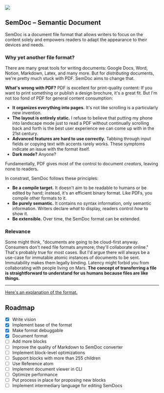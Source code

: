 <img src="semdoc2.svg" />

## SemDoc – Semantic Document

SemDoc is a document file format that allows writers to focus on the content solely and empowers readers to adapt the appearance to their devices and needs.

### Why yet another file format?

There are many great tools for writing documents: Google Docs, Word, Notion, Markdown, Latex, and many more.
But for *distributing* documents, we're pretty much stuck with PDF.
SemDoc aims to change that.

**What's wrong with PDF?**
PDF is excellent for print-quality content:
If you want to print something or publish a design brochure, it's a great fit.
But I'm not too fond of PDF for general content consumption:

* **It organizes everything into pages.**
  It's not like scrolling is a particularly new invention.
* **The layout is entirely static.**
  I refuse to believe that putting my phone into landscape mode just to read a PDF without continually scrolling back and forth is the best user experience we can come up with in the 21st century.
* **Advanced features are hard to use correctly.**
  Tabbing through input fields or copying text with accents rarely works.
  These symptoms indicate an issue with the format itself.
* **Dark mode?** Anyone?

Fundamentally, PDF gives most of the control to document *creators*, leaving none to readers.

In constrast, SemDoc follows these principles:

* **Be a compile target.**
  It doesn't aim to be readable to humans or be edited by hand; instead, it's an efficient binary format.
  Like PDFs, you compile other formats to it.
* **Be purely semantic.**
  It contains no syntax information, only semantic information.
  Writers declare *what* to display, readers control *how* to show it.
* **Be extensible.**
  Over time, the SemDoc format can be extended.

<!--
I can almost hear people asking:
But what about just a tiny bit of syntax? I'm only asking for …

* **customizing the color scheme?**
  What if I told you some operating systems (for example, Windows) let the user choose a custom accent color?
  What about light and dark mode?
  What about blue mode? Red mode?
  What about AR glasses, where the world is the background?

* **overriding the default fonts?**
  Explain that to people with dyslexia, who use unique fonts that give each letter a recognizable characteristic.
  Debate with people who practiced speed reading with one particular font.
  And I can almost see the hacked-together "music fonts" and "math fonts" popping up for allowing you to distribute other content.
  Why bloat the document with font definitions and complicate everything?

* **make text bold?**
  You may mark content as *important*, but "bold" is such an arbitrary property.
  What about smart speakers reading the text out loud? Should they speak boldly?
  Why not give developers of AR glasses the freedom to mark important text by lifting it slightly to the front?
  Why artificially limit yourself to a concept that only makes sense on 2D screens?

Also, note that these little customization options all add up.
Over time, peer-pressure might build up that forces every writer to think of a fancy color scheme (of course, for light and dark mode), provide a font, etc.  
That's not what writers should have to concern themselves with.
If you do want more control, you're welcome to build a website.

Not defining the appearance also makes the format future-proof – it adapts to current devices just as well as AR glasses.
And a long-lived format is a win for everyone using it.
-->

### Relevance

Some might think, "documents are going to be cloud-first anyway. Consumers don't need file formats anymore; they'll collaborate online."
That's probably true for most cases.
But I'd argue there will always be a use-case for immutable atomic instances of documents to be sent.
Immutability makes them legally binding.
Latency might forbid you from collaborating with people living on Mars.
**The concept of transferring a file is straightforward to understand for us humans because files are like things.**

---

[Here's an explanation of the format.](format.md)

## Roadmap

- [x] Write vision
- [x] Implement base of the format
- [x] Make format debuggable
- [x] Document format
- [ ] Add more blocks
- [ ] Improve the quality of Markdown to SemDoc converter
- [ ] Implement block-level optimizations
- [ ] Support blocks with more than 255 children
- [ ] Use Reference atom
- [ ] Implement document viewer in CLI
- [ ] Optimize performance
- [ ] Put process in place for proposing new blocks
- [ ] Implement intermediary language for editing SemDocs
